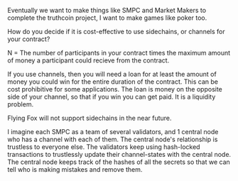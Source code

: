 Eventually we want to make things like SMPC and Market Makers to complete the truthcoin project, I want to make games like poker too.

How do you decide if it is cost-effective to use sidechains, or channels for your contract?

N = The number of participants in your contract times the maximum amount of money a participant could recieve from the contract.

If you use channels, then you will need a loan for at least the amount of money you could win for the entire duration of the contract. This can be cost prohibitive for some applications. The loan is money on the opposite side of your channel, so that if you win you can get paid. It is a liquidity problem.

Flying Fox will not support sidechains in the near future.

I imagine each SMPC as a team of several validators, and 1 central node who has a channel with each of them. The central node's relationship is trustless to everyone else. The validators keep using hash-locked transactions to trustlessly update their channel-states with the central node. 
The central node keeps track of the hashes of all the secrets so that we can tell who is making mistakes and remove them.